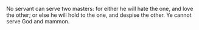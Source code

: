 No servant can serve two masters: for either he will hate the one, and love the other; or else he will hold to the one, and despise the other. Ye cannot serve God and mammon.
